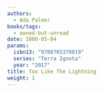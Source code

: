 ```yaml
---
authors:
  - Ada Palmer
books/tags:
  - owned-but-unread
date: 1800-05-04
params:
  isbn13: "9780765378019"
  series: "Terra Ignota"
  year: "2017"
title: Too Like The Lightning
weight: 1
---
```


<!--more-->
